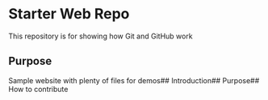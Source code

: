 # Starter Web Repo

This repository is for showing how Git and GitHub work

## Purpose

Sample website with plenty of files for demos## Introduction## Purpose## How to contribute
